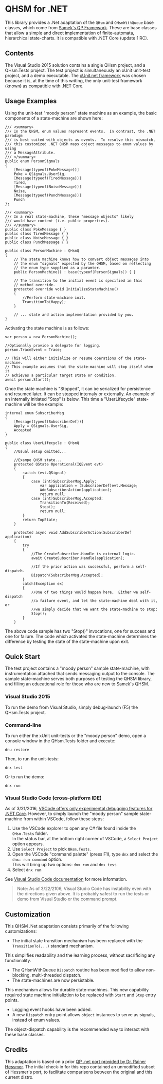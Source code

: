 # QHSM for .NET

This library provides a .Net adaptation of the `QHsm` and `QHsmWithQueue` 
base classes, which come from [Samek's QP Framework](http://www.state-machine.com/). 
These are base classes that allow a simple and direct implementation of finite-automata, 
hierarchical state-charts.  It is compatible with .NET Core (update 1 RC).

## Contents

The Visual Studio 2015 solution contains a single QHsm project, and a QHsm.Tests project. 
The test project is simultaneously an xUnit unit-test project, and a demo executable.  The 
[xUnit.net framework](https://xunit.github.io/docs/getting-started-dnx.html) was chosen 
because it is, at the time of this writing, the only unit-test framework (known) as 
compatible with .NET Core.

## Usage Examples

Using the unit-test "moody person" state machine as an example, the basic components of a 
state-machine are shown here:

    /// <summary>
    /// In the QHSM, enum values represent events.  In contrast, the .NET paradigm
    /// is best suited with objects as events.  To resolve this mismatch,
    /// this customized .NET QHSM maps object messages to enum values by using
    /// a MessageAttribute.
    /// </summary>
    public enum PersonSignals
    {
        [Message(typeof(PokeMessage))]
        Poke = QSignals.UserSig,
        [Message(typeof(TiredMessage))]
        Tired,
        [Message(typeof(NoiseMessage))]
        Noise,
        [Message(typeof(PunchMessage))]
        Punch
    };

    /// <summary>
    /// In a real state-machine, these "message objects" likely
    /// would have content (i.e. public properties).
    /// </summary>
    public class PokeMessage { }
    public class TiredMessage { }
    public class NoiseMessage { }
    public class PunchMessage { }

    public class PersonMachine : QHsmQ
    {
        // The state machine knows how to convert object messages into
        // the enum "signals" expected by the QHSM, based on reflecting
        // the enum type supplied as a paramter.
        public PersonMachine() : base(typeof(PersonSignals)) { }

        // The transition to the initial event is specified in this
        // method override.
        protected override void InitializeStateMachine()
        {
            //Perform state-machine init.
            TransitionTo(Happy);
        } 
        
        // ... state and action implementation provided by you.
    }

Activating the state machine is as follows:

    var person = new PersonMachine();
    
    //Optionally provide a delegate for logging.
    person.TraceEvent = Trace;
    
    // This will either initialize or resume operations of the state-machine.
    // This example assumes that the state-machine will stop itself when it
    // achieves a particular target state or condition.
    await person.Start();
    
Once the state machine is "Stopped", it can be serialized for persistence and resumed later. 
It can be stopped internaly or externally.  An example of an internally initiated "Stop" is below. 
This time a "UserLifecycle" state-machine will be the example:

    internal enum SubscriberMsg
    {
        [Message(typeof(SubscriberDef))]
        Apply = QSignals.UserSig,
        Accepted
    }

    public class UserLifecycle : QHsmQ
    {
        //Usual setup omitted...

        //Exampe QHSM state...
        protected QState Operational(IQEvent evt)
        {
            switch (evt.QSignal)
            {
                case (int)SubscriberMsg.Apply:
                    var application = (SubscriberDef)evt.Message;
                    AddSubscriberAction(application);
                    return null;
                case (int)SubscriberMsg.Accepted:
                    TransitionTo(Received);
                    Stop();
                    return null;
            }
            return TopState;
        }

        protected async void AddSubscriberAction(SubscriberDef application)
        {
            try
            {
                //The CreateSubscriber.Handle is external logic.
                await CreateSubscriber.Handle(application);
                
                //If the prior action was successful, perform a self-dispatch.
                Dispatch(SubscriberMsg.Accepted);
            }
            catch(Exception ex)
            {
                //One of two things would happen here.  Either we self-dispatch
                //a failure event, and let the state-machine deal with it, or
                //we simply decide that we want the state-machine to stop:
                Stop();
            }
        }

The above code sample has two "Stop()" invocations, one for success and one for failure. The code which
activated the state-machine determines the difference by testing the state of the state-machine upon exit.

## Quick Start

The test project contains a "moody person" sample state-machine, with 
instrumentation attached that sends messaging output to the console. 
The sample state-machine serves both purposes of testing the QHSM 
library, and filling an educational role for those who are new to Samek's QHSM.

### Visual Studio 2015

To run the demo from Visual Studio, simply debug-launch (F5) the QHsm.Tests project.

### Command-line

To run either the xUnit unit-tests or the "moody person" demo, 
open a console window in the QHsm.Tests folder and execute:

    dnu restore

Then, to run the unit-tests:

    dnx test

Or to run the demo:

    dnx run
    
### Visual Studio Code (cross-platform IDE)

As of 3/21/2016, [VSCode offers only experimental debugging 
features for .NET Core](https://blogs.msdn.microsoft.com/visualstudioalm/2016/03/10/experimental-net-core-debugging-in-vs-code/). 
However, to simply launch the "moody person" sample state-machine 
from within VSCode, follow these steps:

 1. Use the VSCode explorer to open any C# file found inside the `QHsm.Tests` folder.  
 In the status bar, at the bottom right corner of VSCode, a `Select Project` option appears.
 1. Use `Select Project` to pick `QHsm.Tests`.
 1. Open the VSCode "command palette" (press F1), type `dnx` and select the `dnx: run command` option.  
 This will bring up two options: `dnx run` and `dnx test`.
 1. Select `dnx run`
 
See [Visual Studio Code documentation](https://code.visualstudio.com/docs/runtimes/aspnet5) 
for more information.

>Note: As of 3/22/2106, Visual Studio Code has instability even with 
the directions given above. It is probably safest to run the tests 
or demo from Visual Studio or the command prompt. 
    
## Customization

This QHSM .Net adaptation consists primarily of the following customizations:

 * The initial state transition mechanism has been replaced with the `TransitionTo(...)` standard mechanism.
 
 This simplifies readability and the learning process, without sacrificing any functionality.
 
 * The QHsmWithQueue `Dispatch` routine has been modified to allow non-blocking, multi-threaded dispatch.
 * The state-machines are now persistable.
 
 This mechanism allows for durable state-machines.  This new capability required state machine initializtion
 to be replaced with `Start` and `Stop` entry points.
 
 * Logging event hooks have been added.
 * A new `Dispatch` entry point allows `object` instances to serve as signals, instead of enum values.
  
The object-dispatch capability is the recommended way to interact with these base classes.

## Credits

This adaptation is based on a prior [QP .net port provided by Dr. Rainer Hessmer](http://www.hessmer.org/dev/qhsm/). 
The initial check-in for this repo contained an unmodified 
subset of Hessmer's port, to facilitate comparisons between 
the original and this current distro.
 
